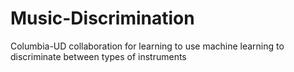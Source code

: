 # Music-Discrimination
Columbia-UD collaboration for learning to use machine learning to discriminate between types of instruments
